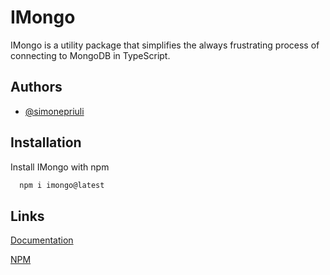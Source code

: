 # IMongo

IMongo is a utility package that simplifies the always frustrating process of connecting to MongoDB in TypeScript.

## Authors

- [@simonepriuli](https://www.github.com/simonepriuli)

## Installation

Install IMongo with npm

```bash
  npm i imongo@latest
```

## Links

[Documentation](https://imongo.priuli.co/)

[NPM](https://www.npmjs.com/package/imongo)
